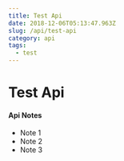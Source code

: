 ```yaml
---
title: Test Api
date: 2018-12-06T05:13:47.963Z
slug: /api/test-api
category: api
tags:
  - test
---
```

Test Api
===

#### Api Notes
* Note 1
* Note 2
* Note 3

